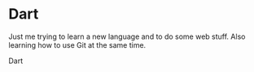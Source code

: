 Dart
====

Just me trying to learn a new language and to do some web stuff. Also learning how to use Git at the same time.

Dart
